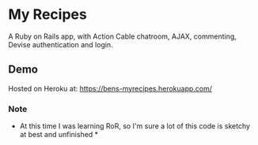 # My Recipes

A Ruby on Rails app, with Action Cable chatroom, AJAX, commenting, Devise authentication and login.

## Demo

Hosted on Heroku at: https://bens-myrecipes.herokuapp.com/

### Note

* At this time I was learning RoR, so I'm sure a lot of this code is sketchy at best and unfinished *
